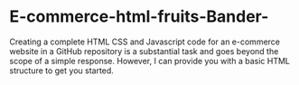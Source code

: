 # E-commerce-html-fruits-Bander-
Creating a complete HTML CSS and Javascript code for an e-commerce website in a GitHub repository is a substantial task and goes beyond the scope of a simple response. However, I can provide you with a basic HTML structure to get you started.
